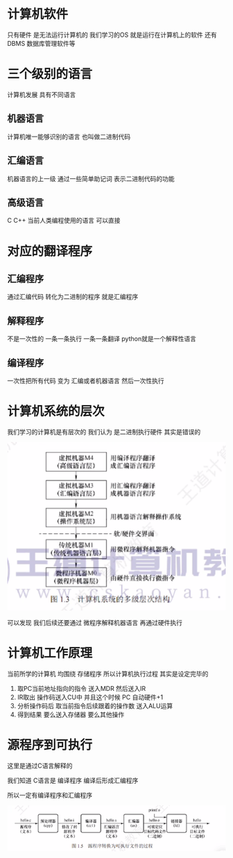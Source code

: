 # 计算机软件

只有硬件 是无法运行计算机的 我们学习的OS 就是运行在计算机上的软件 还有 DBMS 数据库管理软件等

# 三个级别的语言

计算机发展 具有不同语言 

## 机器语言

计算机唯一能够识别的语言 也叫做二进制代码

## 汇编语言

机器语言的上一级  通过一些简单助记词 表示二进制代码的功能

## 高级语言

C C++ 当前人类编程使用的语言 可以直接

# 对应的翻译程序

## 汇编程序

通过汇编代码 转化为二进制的程序 就是汇编程序

## 解释程序

不是一次性的 一条一条执行 一条一条翻译 python就是一个解释性语言

## 编译程序

一次性把所有代码 变为 汇编或者机器语言 然后一次性执行

# 计算机系统的层次

我们学习的计算机是有层次的 我们认为 是二进制执行硬件 其实是错误的

![image-20251023195639305](https://raw.githubusercontent.com/Xioaruan912/pic/main/image-20251023195639305.png)

可以发现 我们后续还要通过 微程序解释机器语言 再通过硬件执行

# 计算机工作原理

当前所学的计算机 均围绕 存储程序 所以计算机执行过程 其实是设定完毕的

1. 取PC当前地址指向的指令 送入MDR 然后送入IR
2. IR取出 操作码送入CU中 并且这个时候 PC 自动硬件+1
3. 分析操作码后 取当前指令后续跟着的操作数 送入ALU运算
4. 得到结果 要么送入存储器 要么其他操作

# 源程序到可执行

这里是通过C语言解释的

我们知道 C语言是 编译程序 编译后形成汇编程序 

所以一定有编译程序和汇编程序

![image-20251023195955526](https://raw.githubusercontent.com/Xioaruan912/pic/main/image-20251023195955526.png)